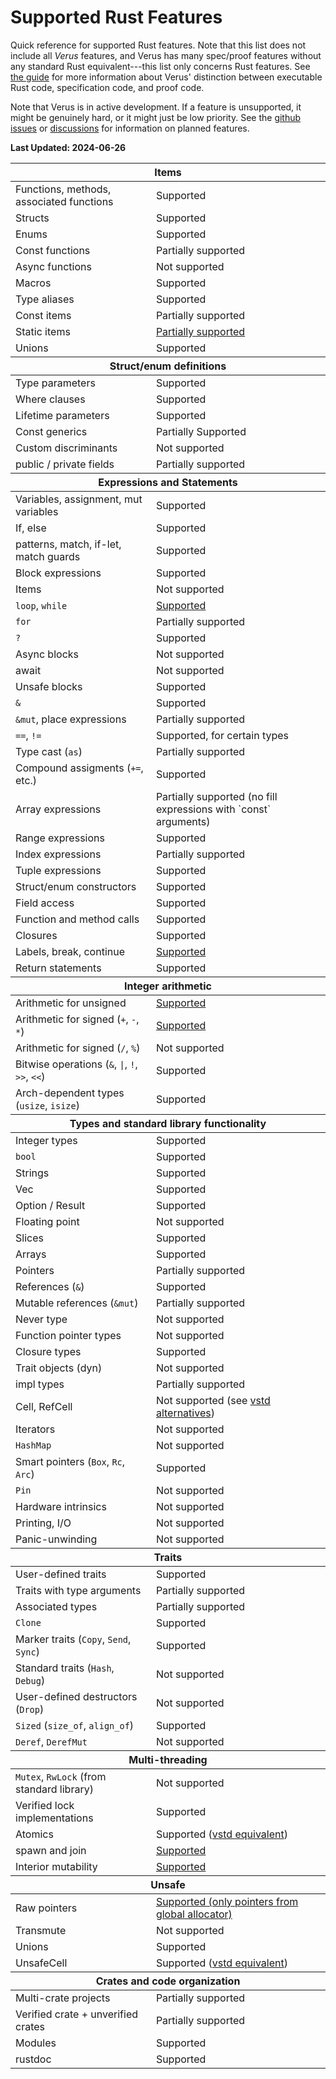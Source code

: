# Supported Rust Features

Quick reference for supported Rust features. Note that this list does not include all _Verus_ features, and Verus has many spec/proof features without any standard Rust equivalent---this list only concerns Rust features. See [the guide](./modes.md) for more information about Verus' distinction between executable Rust code, specification code, and proof code.

Note that Verus is in active development. If a feature is unsupported, it might be genuinely hard, or it might just be low priority. See the [github issues](https://github.com/verus-lang/verus/issues) or [discussions](https://github.com/verus-lang/verus/discussions) for information on planned features.

**Last Updated: 2024-06-26**

<div class="table-wrapper"><table>
  <thead><tr><th colspan="2"><strong>Items</strong></th></tr></thead>
  <tbody>
  <tr>
    <td>Functions, methods, associated functions</td>
    <td>Supported</td>
  </tr>
  <tr>
    <td>Structs</td>
    <td>Supported</td>
  </tr>
  <tr>
    <td>Enums</td>
    <td>Supported</td>
  </tr>
  <tr>
    <td>Const functions</td>
    <td>Partially supported</td>
  </tr>
  <tr>
    <td>Async functions</td>
    <td>Not supported</td>
  </tr>
  <tr>
    <td>Macros</td>
    <td>Supported</td>
  </tr>
  <tr>
    <td>Type aliases</td>
    <td>Supported</td>
  </tr>
  <tr>
    <td>Const items</td>
    <td>Partially supported</td>
  </tr>
  <tr>
    <td>Static items</td>
    <td><a href="static.html">Partially supported</a></td>
  </tr>
  <tr>
    <td>Unions</td>
    <td>Supported</td>
  </tr>
  </tbody>
  <thead><tr><th colspan="2"><strong>Struct/enum definitions</strong></th></tr></thead>
  <tbody>
  <tr>
    <td>Type parameters</td>
    <td>Supported</td>
  </tr>
  <tr>
    <td>Where clauses</td>
    <td>Supported</td>
  </tr>
  <tr>
    <td>Lifetime parameters</td>
    <td>Supported</td>
  </tr>
  <tr>
    <td>Const generics</td>
    <td>Partially Supported</td>
  </tr>
  <tr>
    <td>Custom discriminants</td>
    <td>Not supported</td>
  </tr>
  <tr>
    <td>public / private fields</td>
    <td>Partially supported</td>
  </tr>
  </tbody>
  <thead><tr><th colspan="2"><strong>Expressions and Statements</strong></th></tr></thead>
  <tbody>
  <tr>
    <td>Variables, assignment, mut variables</td>
    <td>Supported</td>
  </tr>
  <tr>
    <td>If, else</td>
    <td>Supported</td>
  </tr>
  <tr>
    <td>patterns, match, if-let, match guards</td>
    <td>Supported</td>
  </tr>
  <tr>
    <td>Block expressions</td>
    <td>Supported</td>
  </tr>
  <tr>
    <td>Items</td>
    <td>Not supported</td>
  </tr>
  <tr>
    <td><code>loop</code>, <code>while</code></td>
    <td><a href="while.html">Supported</a></td>
  </tr>
  <tr>
    <td><code>for</code></td>
    <td>Partially supported</td>
  </tr>
  <tr>
    <td><code>?</code></td>
    <td>Supported</td>
  </tr>
  <tr>
    <td>Async blocks</td>
    <td>Not supported</td>
  </tr>
  <tr>
    <td>await</td>
    <td>Not supported</td>
  </tr>
  <tr>
    <td>Unsafe blocks</td>
    <td>Supported</td>
  </tr>
  <tr>
    <td><code>&</code></td>
    <td>Supported</td>
  </tr>
  <tr>
    <td><code>&mut</code>, place expressions</td>
    <td>Partially supported</td>
  </tr>
  <tr>
    <td><code>==</code>, <code>!=</code></td>
    <td>Supported, for certain types</td>
  </tr>
  <tr>
    <td>Type cast (<code>as</code>)</td>
    <td>Partially supported</td>
  </tr>
  <tr>
    <td>Compound assigments (<code>+=</code>, etc.)</td>
    <td>Supported</td>
  </tr>
  <tr>
    <td>Array expressions</td>
    <td>Partially supported (no fill expressions with `const` arguments)</td>
  </tr>
  <tr>
    <td>Range expressions</td>
    <td>Supported</td>
  </tr>
  <tr>
    <td>Index expressions</td>
    <td>Partially supported</td>
  </tr>
  <tr>
    <td>Tuple expressions</td>
    <td>Supported</td>
  </tr>
  <tr>
    <td>Struct/enum constructors</td>
    <td>Supported</td>
  </tr>
  <tr>
    <td>Field access</td>
    <td>Supported</td>
  </tr>
  <tr>
    <td>Function and method calls</td>
    <td>Supported</td>
  </tr>
  <tr>
    <td>Closures</td>
    <td>Supported</td>
  </tr>
  <tr>
    <td>Labels, break, continue</td>
    <td><a href="break.html">Supported</a></td>
  </tr>
  <tr>
    <td>Return statements</td>
    <td>Supported</td>
  </tr>
  </tbody>
  <thead><tr><th colspan="2"><strong>Integer arithmetic</strong></th></tr></thead>
  <tbody>
  <tr>
    <td>Arithmetic for unsigned</td>
    <td><a href="integers.html">Supported</a></td>
  </tr>
  <tr>
    <td>Arithmetic for signed (<code>+</code>, <code>-</code>, <code>*</code>)</td>
    <td><a href="integers.html">Supported</a></td>
  </tr>
  <tr>
    <td>Arithmetic for signed (<code>/</code>, <code>%</code>)</td>
    <td>Not supported</td>
  </tr>
  <tr>
    <td>Bitwise operations (<code>&</code>, <code>|</code>, <code>!</code>, <code>&gt;&gt;</code>, <code>&lt;&lt;</code>)</td>
    <td>Supported</td>
  </tr>
  <tr>
    <td>Arch-dependent types (<code>usize</code>, <code>isize</code>)</td>
    <td>Supported</td>
  </tr>
  </tbody>
  <thead><tr><th colspan="2"><strong>Types and standard library functionality</strong></th></tr></thead>
  <tbody>
  <tr>
    <td>Integer types</td>
    <td>Supported</td>
  </tr>
  <tr>
    <td><code>bool</code></td>
    <td>Supported</td>
  </tr>
  <tr>
    <td>Strings</td>
    <td>Supported</td>
  </tr>
  <tr>
    <td>Vec</td>
    <td>Supported</td>
  </tr>
  <tr>
    <td>Option / Result</td>
    <td>Supported</td>
  </tr>
  <tr>
    <td>Floating point</td>
    <td>Not supported</td>
  </tr>
  <tr>
    <td>Slices</td>
    <td>Supported</td>
  </tr>
  <tr>
    <td>Arrays</td>
    <td>Supported</td>
  </tr>
  <tr>
    <td>Pointers</td>
    <td>Partially supported</td>
  </tr>
  <tr>
    <td>References (<code>&</code>)</td>
    <td>Supported</td>
  </tr>
  <tr>
    <td>Mutable references (<code>&mut</code>)</td>
    <td>Partially supported</td>
  </tr>
  <tr>
    <td>Never type</td>
    <td>Not supported</td>
  </tr>
  <tr>
    <td>Function pointer types</td>
    <td>Not supported</td>
  </tr>
  <tr>
    <td>Closure types</td>
    <td>Supported</td>
  </tr>
  <tr>
    <td>Trait objects (dyn)</td>
    <td>Not supported</td>
  </tr>
  <tr>
    <td>impl types</td>
    <td>Partially supported</td>
  </tr>
  <tr>
    <td>Cell, RefCell</td>
    <td>Not supported (see <a href="https://verus-lang.github.io/verus/verusdoc/vstd/cell/index.html">vstd alternatives</a>)</td>
  </tr>
  <tr>
    <td>Iterators</td>
    <td>Not supported</td>
  </tr>
  <tr>
    <td><code>HashMap</code></td>
    <td>Not supported</td>
  </tr>
  <tr>
    <td>Smart pointers (<code>Box</code>, <code>Rc</code>, <code>Arc</code>)</td>
    <td>Supported</td>
  </tr>
  <tr>
    <td><code>Pin</code></td>
    <td>Not supported</td>
  </tr>
  <tr>
    <td>Hardware intrinsics</td>
    <td>Not supported</td>
  </tr>
  <tr>
    <td>Printing, I/O</td>
    <td>Not supported</td>
  </tr>
  <tr>
    <td>Panic-unwinding</td>
    <td>Not supported</td>
  </tr>
  </tbody>
  <thead><tr><th colspan="2"><strong>Traits</strong></th></tr></thead>
  <tbody>
  <tr>
    <td>User-defined traits</td>
    <td>Supported</td>
  </tr>
  <tr>
    <td>Traits with type arguments</td>
    <td>Partially supported</td>
  </tr>
  <tr>
    <td>Associated types</td>
    <td>Partially supported</td>
  </tr>
  <tr>
    <td><code>Clone</code></td>
    <td>Supported</td>
  </tr>
  <tr>
    <td>Marker traits (<code>Copy</code>, <code>Send</code>, <code>Sync</code>)</td>
    <td>Supported</td>
  </tr>
  <tr>
    <td>Standard traits (<code>Hash</code>, <code>Debug</code>)</td>
    <td>Not supported</td>
  </tr>
  <tr>
    <td>User-defined destructors (<code>Drop</code>)</td>
    <td>Not supported</td>
  </tr>
  <tr>
    <td><code>Sized</code> (<code>size_of</code>, <code>align_of</code>)</td>
    <td>Supported</td>
  </tr>
  <tr>
    <td><code>Deref</code>, <code>DerefMut</code></td>
    <td>Not supported</td>
  </tr>
  </tbody>
  <thead><tr><th colspan="2"><strong>Multi-threading</strong></th></tr></thead>
  <tbody>
  <tr>
    <td><code>Mutex</code>, <code>RwLock</code> (from standard library)</td>
    <td>Not supported </td>
  </tr>
  <tr>
    <td>Verified lock implementations</td>
    <td>Supported </td>
  </tr>
  <tr>
    <td>Atomics</td>
    <td>Supported (<a href="https://verus-lang.github.io/verus/verusdoc/vstd/atomic_ghost/index.html">vstd equivalent</a>)</td>
  </tr>
  <tr>
    <td>spawn and join</td>
    <td><a href="https://verus-lang.github.io/verus/verusdoc/vstd/thread/index.html">Supported</a></td>
  </tr>
  <tr>
    <td>Interior mutability</td>
    <td><a href="interior_mutability.html">Supported</a></td>
  </tr>
  </tbody>
  <thead><tr><th colspan="2"><strong>Unsafe</strong></th></tr></thead>
  <tbody>
  <tr>
    <td>Raw pointers</td>
    <td><a href="https://verus-lang.github.io/verus/verusdoc/vstd/ptr/struct.PPtr.html">Supported (only pointers from global allocator)</a></td>
  </tr>
  <tr>
    <td>Transmute</td>
    <td>Not supported</td>
  </tr>
  <tr>
    <td>Unions</td>
    <td>Supported</td>
  </tr>
  <tr>
    <td><cod>UnsafeCell</code></td>
    <td>Supported (<a href="https://verus-lang.github.io/verus/verusdoc/vstd/cell/struct.PCell.html">vstd equivalent</a>)</td>
  </tr>
  </tbody>
  <thead><tr><th colspan="2"><strong>Crates and code organization</strong></th></tr></thead>
  <tr>
    <td>Multi-crate projects</td>
    <td>Partially supported</td>
  </tr>
  <tr>
    <td>Verified crate + unverified crates</td>
    <td>Partially supported</td>
  </tr>
  <tr>
    <td>Modules</td>
    <td>Supported</td>
  </tr>
  <tr>
    <td>rustdoc</td>
    <td>Supported</td>
  </tr>
</table></div>
